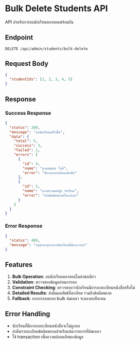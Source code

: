 # Bulk Delete Students API

API สำหรับการลบนักเรียนหลายคนพร้อมกัน

## Endpoint
```
DELETE /api/admin/students/bulk-delete
```

## Request Body
```json
{
  "studentIds": [1, 2, 3, 4, 5]
}
```

## Response

### Success Response
```json
{
  "status": 200,
  "message": "ลบนักเรียนเสร็จสิ้น",
  "data": {
    "total": 5,
    "success": 3,
    "failed": 2,
    "errors": [
      {
        "id": 4,
        "name": "นายสมชาย ใจดี",
        "error": "มีการลงทะเบียนหนังสือ"
      },
      {
        "id": 5,
        "name": "นางสาวสมหญิง รักเรียน", 
        "error": "เกิดข้อผิดพลาดในการลบ"
      }
    ]
  }
}
```

### Error Response
```json
{
  "status": 400,
  "message": "กรุณาระบุรายการนักเรียนที่ต้องการลบ"
}
```

## Features

1. **Bulk Operation**: ลบนักเรียนหลายคนในคำขอเดียว
2. **Validation**: ตรวจสอบข้อมูลก่อนการลบ
3. **Constraint Checking**: ตรวจสอบว่านักเรียนมีการลงทะเบียนหนังสือหรือไม่
4. **Detailed Results**: ส่งคืนผลลัพธ์ที่ละเอียด รวมถึงข้อผิดพลาด
5. **Fallback**: หากการลบแบบ bulk ล้มเหลว จะลองลบทีละคน

## Error Handling

- นักเรียนที่มีการลงทะเบียนหนังสือจะไม่ถูกลบ
- ส่งคืนรายละเอียดข้อผิดพลาดสำหรับแต่ละรายการที่ล้มเหลว
- ใช้ transaction เพื่อความปลอดภัยของข้อมูล
